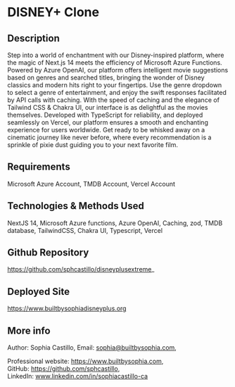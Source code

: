# DISNEY+ Clone

## Description

Step into a world of enchantment with our Disney-inspired platform, where the magic of Next.js 14 meets the efficiency of Microsoft Azure Functions. Powered by Azure OpenAI, our platform offers intelligent movie suggestions based on genres and searched titles, bringing the wonder of Disney classics and modern hits right to your fingertips. Use the genre dropdown to select a genre of entertainment, and enjoy the swift responses facilitated by API calls with caching. With the speed of caching and the elegance of Tailwind CSS & Chakra UI, our interface is as delightful as the movies themselves. Developed with TypeScript for reliability, and deployed seamlessly on Vercel, our platform ensures a smooth and enchanting experience for users worldwide. Get ready to be whisked away on a cinematic journey like never before, where every recommendation is a sprinkle of pixie dust guiding you to your next favorite film.

## Requirements

Microsoft Azure Account, TMDB Account, Vercel Account

## Technologies & Methods Used

NextJS 14, Microsoft Azure functions, Azure OpenAI, Caching, zod, TMDB database, TailwindCSS, Chakra UI, Typescript, Vercel

## Github Repository

https://github.com/sphcastillo/disneyplusextreme_

## Deployed Site

https://www.builtbysophiadisneyplus.org

## More info

Author: Sophia Castillo,
Email: sophia@builtbysophia.com,

Professional website: https://www.builtbysophia.com,
GitHub: https://github.com/sphcastillo,
LinkedIn: www.linkedin.com/in/sophiacastillo-ca